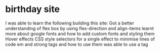 # birthday site
I was able to learn the following building this site:
Got a better understanding of flex box by using flex-direction and align-items
learnt more about google fonts and how to add custom fonts and styling them
Hover effects CSS
style selectors for a single effect to minimise lines of code 
em and strong tags and how to use them
was able to use a tag

